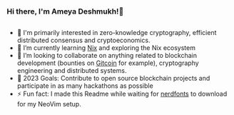 ### Hi there, I'm Ameya Deshmukh!👋 



## 
- 🔭 I'm primarily interested in zero-knowledge cryptography, efficient distributed consensus and cryptoeconomics.
- 🌱 I’m currently learning [Nix](https://nixos.org/manual/nix/stable/language/index.html) and exploring the Nix ecosystem
- 👯 I’m looking to collaborate on anything related to blockchain development (bounties on [Gitcoin](https://gitcoin.co/explorer?network=mainnet&idx_status=open&applicants=ALL&order_by=-web3_created) for example), cryptography engineering and distributed systems.
- 🥅 2023 Goals: Contribute to open source blockchain projects and participate in as many hackathons as possible
- ⚡ Fun fact: I made this Readme while waiting for [nerdfonts](https://github.com/ryanoasis/nerd-fonts) to download for my NeoVim setup.





